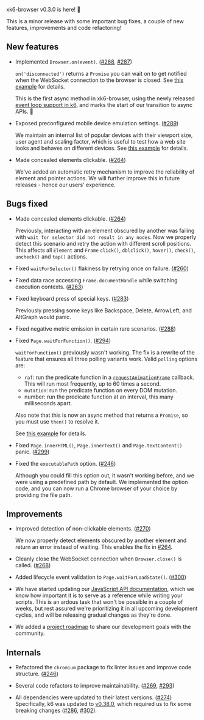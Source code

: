 xk6-browser v0.3.0 is here! :tada:

This is a minor release with some important bug fixes, a couple of new features, improvements and code refactoring!


## New features

- Implemented `Browser.on(event)`. ([#268](https://github.com/grafana/xk6-browser/pull/268), [#287](https://github.com/grafana/xk6-browser/pull/287))

  `on('disconnected')` returns a `Promise` you can wait on to get notified when the WebSocket connection to the browser is closed. See [this example](https://github.com/grafana/xk6-browser/blob/v0.3.0/examples/browser_on.js) for details.

  This is the first async method in xk6-browser, using the newly released [event loop support in k6](https://github.com/grafana/k6/pull/2228), and marks the start of our transition to async APIs. :tada:

- Exposed preconfigured mobile device emulation settings. ([#289](https://github.com/grafana/xk6-browser/pull/289))

  We maintain an internal list of popular devices with their viewport size, user agent and scaling factor, which is useful to test how a web site looks and behaves on different devices. See [this example](https://github.com/grafana/xk6-browser/blob/v0.3.0/examples/device_emulation.js) for details.

- Made concealed elements clickable. ([#264](https://github.com/grafana/xk6-browser/pull/264))

  We've added an automatic retry mechanism to improve the reliability of element and pointer actions. We will further improve this in future releases - hence our users' experience.


## Bugs fixed

- Made concealed elements clickable. ([#264](https://github.com/grafana/xk6-browser/pull/264))

  Previously, interacting with an element obscured by another was failing with `wait for selector did not result in any nodes`. Now we properly detect this scenario and retry the action with different scroll positions. This affects all `Element` and `Frame` `click()`, `dblclick()`, `hover()`, `check()`, `uncheck()` and `tap()` actions.

- Fixed `waitForSelector()` flakiness by retrying once on failure. ([#260](https://github.com/grafana/xk6-browser/pull/260))

- Fixed data race accessing `Frame.documentHandle` while switching execution contexts. ([#263](https://github.com/grafana/xk6-browser/pull/263))

- Fixed keyboard press of special keys. ([#283](https://github.com/grafana/xk6-browser/pull/283))

  Previously pressing some keys like Backspace, Delete, ArrowLeft, and AltGraph would panic.

- Fixed negative metric emission in certain rare scenarios. ([#288](https://github.com/grafana/xk6-browser/pull/288))

- Fixed `Page.waitForFunction()`. ([#294](https://github.com/grafana/xk6-browser/pull/294))

  `waitForFunction()` previously wasn't working. The fix is a rewrite of the feature that ensures all three polling variants work. Valid `polling` options are:
  * `raf`: run the predicate function in a [`requestAnimationFrame`](https://developer.mozilla.org/en-US/docs/Web/API/window/requestAnimationFrame) callback. This will run most frequently, up to 60 times a second.
  * `mutation`: run the predicate function on every DOM mutation.
  * number: run the predicate function at an interval, this many milliseconds apart.

  Also note that this is now an async method that returns a `Promise`, so you must use `then()` to resolve it.

  See [this example](https://github.com/grafana/xk6-browser/blob/v0.3.0/examples/waitforfunction.js) for details.

- Fixed `Page.innerHTML()`, `Page.innerText()` and `Page.textContent()` panic. ([#299](https://github.com/grafana/xk6-browser/pull/299))

- Fixed the `executablePath` option. ([#246](https://github.com/grafana/xk6-browser/pull/246))

  Although you could fill this option out, it wasn't working before, and we were using a predefined path by default. We implemented the option code, and you can now run a Chrome browser of your choice by providing the file path.


## Improvements

- Improved detection of non-clickable elements. ([#270](https://github.com/grafana/xk6-browser/pull/270))

  We now properly detect elements obscured by another element and return an error instead of waiting. This enables the fix in [#264](https://github.com/grafana/xk6-browser/pull/264).

- Cleanly close the WebSocket connection when `Browser.close()` is called. ([#268](https://github.com/grafana/xk6-browser/pull/268))

- Added lifecycle event validation to `Page.waitForLoadState()`. ([#300](https://github.com/grafana/xk6-browser/pull/300))

- We have started updating our [JavaScript API documentation](https://k6.io/docs/javascript-api/xk6-browser/), which we know how important it is to serve as a reference while writing your scripts. This is an ardous task that won't be possible in a couple of weeks, but rest assured we're prioritizing it in all upcoming development cycles, and will be releasing gradual changes as they're done.

- We added a [project roadmap](https://github.com/grafana/xk6-browser/blob/v0.3.0/ROADMAP.md) to share our development goals with the community.



## Internals

- Refactored the `chromium` package to fix linter issues and improve code structure. ([#246](https://github.com/grafana/xk6-browser/pull/246))

- Several code refactors to improve maintainability. ([#269](https://github.com/grafana/xk6-browser/pull/269), [#293](https://github.com/grafana/xk6-browser/pull/293))

- All dependencies were updated to their latest versions. ([#274](https://github.com/grafana/xk6-browser/pull/274))
  Specifically, k6 was updated to [v0.38.0](https://github.com/grafana/k6/releases/tag/v0.38.0), which required us to fix some breaking changes ([#286](https://github.com/grafana/xk6-browser/pull/286), [#302](https://github.com/grafana/xk6-browser/pull/302)).
